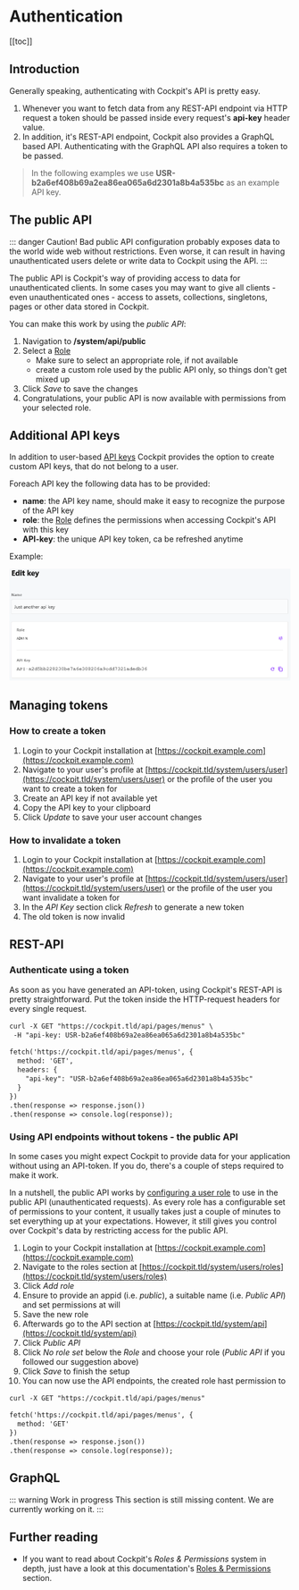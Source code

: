 # Authentication

[[toc]]

## Introduction

Generally speaking, authenticating with Cockpit's API is pretty easy.

1. Whenever you want to fetch data from any REST-API endpoint via HTTP request a token should be passed inside every request's **api-key** header value.
2. In addition, it's REST-API endpoint, Cockpit also provides a GraphQL based API. Authenticating with the GraphQL API also requires a token to be passed.

> In the following examples we use **USR-b2a6ef408b69a2ea86ea065a6d2301a8b4a535bc** as an example API key.

## The public API

::: danger Caution!
Bad public API configuration probably exposes data to the world wide web without restrictions. Even worse, it can result in having unauthenticated users delete or write data to Cockpit using the API.
:::

The public API is Cockpit's way of providing access to data for unauthenticated clients. In some cases you may want to give all clients - even unauthenticated ones - access to assets, collections, singletons, pages or other data stored in Cockpit.

You can make this work by using the *public API*:

1. Navigation to **/system/api/public**
2. Select a [Role](/concepts/roles-permissions/)
    * Make sure to select an appropriate role, if not available
    * create a custom role used by the public API only, so things don't get mixed up
3. Click *Save* to save the changes
4. Congratulations, your public API is now available with permissions from your selected role.

## Additional API keys

In addition to user-based [API keys](/concepts/users/) Cockpit provides the option to create custom API keys, that do not belong to a user.

Foreach API key the following data has to be provided:

* **name**: the API key name, should make it easy to recognize the purpose of the API key
* **role**: the [Role](/concepts/roles-permissions/) defines the permissions when accessing Cockpit's API with this key
* **API-key**: the unique API key token, ca be refreshed anytime

Example:

![Screenshot of the api key form](./api-key-edit.png)


## Managing tokens

### How to create a token

1. Login to your Cockpit installation at [https://cockpit.example.com](https://cockpit.example.com)
2. Navigate to your user's profile at [https://cockpit.tld/system/users/user](https://cockpit.tld/system/users/user) or the profile of the user you want to create a token for
3. Create an API key if not available yet
4. Copy the API key to your clipboard
5. Click *Update* to save your user account changes

### How to invalidate a token

1. Login to your Cockpit installation at [https://cockpit.example.com](https://cockpit.example.com)
2. Navigate to your user's profile at [https://cockpit.tld/system/users/user](https://cockpit.tld/system/users/user) or the profile of the user you want invalidate a token for
3. In the *API Key* section click *Refresh* to generate a new token
4. The old token is now invalid

## REST-API

### Authenticate using a token

As soon as you have generated an API-token, using Cockpit's REST-API is pretty straightforward. Put the token inside the HTTP-request headers for every single request.

<CodeGroup>
  <CodeGroupItem title="cURL">

```bash:no-line-numbers
curl -X GET "https://cockpit.tld/api/pages/menus" \
 -H "api-key: USR-b2a6ef408b69a2ea86ea065a6d2301a8b4a535bc"
```

  </CodeGroupItem>

  <CodeGroupItem title="JavaScript" active>

```javascript:no-line-numbers
fetch('https://cockpit.tld/api/pages/menus', {
  method: 'GET',
  headers: {
    "api-key": "USR-b2a6ef408b69a2ea86ea065a6d2301a8b4a535bc"
  }
})
.then(response => response.json())
.then(response => console.log(response));
```

  </CodeGroupItem>
</CodeGroup>

### Using API endpoints without tokens - the public API

In some cases you might expect Cockpit to provide data for your application without using an API-token. If you do, there's a couple of steps required to make it work.

In a nutshell, the public API works by [configuring a user role](/concepts/roles-permissions/) to use in the public API (unauthenticated requests). As every role has a configurable set of permissions to your content, it usually takes just a couple of minutes to set everything up at your expectations. However, it still gives you control over Cockpit's data by restricting access for the public API.

1. Login to your Cockpit installation at [https://cockpit.example.com](https://cockpit.example.com)
2. Navigate to the roles section at [https://cockpit.tld/system/users/roles](https://cockpit.tld/system/users/roles)
3. Click *Add role*
4. Ensure to provide an appid (i.e. *public*), a suitable name (i.e. *Public API*) and set permissions at will
5. Save the new role
6. Afterwards go to the API section at [https://cockpit.tld/system/api](https://cockpit.tld/system/api)
7. Click *Public API*
8. Click *No role set* below the *Role* and choose your role (*Public API* if you followed our suggestion above)
9. Click *Save* to finish the setup
10. You can now use the API endpoints, the created role hast permission to

<CodeGroup>
  <CodeGroupItem title="cURL">

```bash:no-line-numbers
curl -X GET "https://cockpit.tld/api/pages/menus"
```

  </CodeGroupItem>

  <CodeGroupItem title="JavaScript" active>

```javascript:no-line-numbers
fetch('https://cockpit.tld/api/pages/menus', {
  method: 'GET'
})
.then(response => response.json())
.then(response => console.log(response));
```

  </CodeGroupItem>
</CodeGroup>

## GraphQL

::: warning Work in progress
This section is still missing content. We are currently working on it.
:::

## Further reading

* If you want to read about Cockpit's *Roles & Permissions* system in depth, just have a look at this documentation's [Roles & Permissions](/concepts/roles-permissions/) section.
